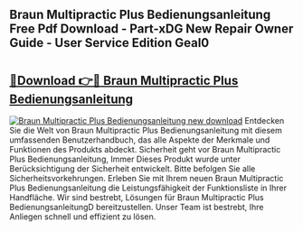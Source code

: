 ## Braun Multipractic Plus Bedienungsanleitung Free Pdf Download - Part-xDG New Repair Owner Guide - User Service Edition Geal0

# <h2><a href="http://df0grs.blite.top/?on=Braun+Multipractic+Plus+Bedienungsanleitung">🔗Download 👉🔴 Braun Multipractic Plus Bedienungsanleitung</a></h2>

[![Braun Multipractic Plus Bedienungsanleitung new download](https://i.imgur.com/lujVjoI.png)](http://df0grs.blite.top/?on=Braun+Multipractic+Plus+Bedienungsanleitung)
Entdecken Sie die Welt von Braun Multipractic Plus Bedienungsanleitung mit diesem umfassenden Benutzerhandbuch, das alle Aspekte der Merkmale und Funktionen des Produkts abdeckt. Sicherheit geht vor Braun Multipractic Plus Bedienungsanleitung, Immer Dieses Produkt wurde unter Berücksichtigung der Sicherheit entwickelt. Bitte befolgen Sie alle Sicherheitsvorkehrungen. Erleben Sie mit Ihrem neuen Braun Multipractic Plus Bedienungsanleitung die Leistungsfähigkeit der Funktionsliste in Ihrer Handfläche. Wir sind bestrebt, Lösungen für Braun Multipractic Plus BedienungsanleitungD bereitzustellen. Unser Team ist bestrebt, Ihre Anliegen schnell und effizient zu lösen.
